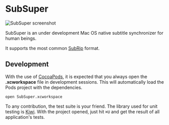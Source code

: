 # SubSuper

![SubSuper screenshot](https://raw.github.com/Irio/SubSuper/master/screenshot.png)

SubSuper is an under development Mac OS native subtitle synchronizer for human beings.

It supports the most common [SubRip](http://www.matroska.org/technical/specs/subtitles/srt.html) format.

## Development

With the use of [CocoaPods](http://cocoapods.org/), it is expected that you always open the **.xcworkspace** file in development sessions. This will automatically load the Pods project with the dependencies.

```console
open SubSuper.xcworkspace
```

To any contribution, the test suite is your friend. The library used for unit testing is [Kiwi](https://github.com/allending/Kiwi). With the project opened, just hit `⌘U` and get the result of all application's tests.
